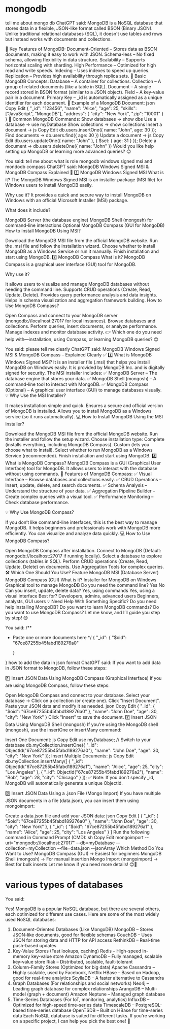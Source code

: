 # mongodb





tell me about mongo db
ChatGPT said:
MongoDB is a NoSQL database that stores data in a flexible, JSON-like format called BSON (Binary JSON). Unlike traditional relational databases (SQL), it doesn't use tables and rows but instead works with documents and collections.

🔹 Key Features of MongoDB:
Document-Oriented – Stores data as BSON documents, making it easy to work with JSON.
Schema-less – No fixed schema, allowing flexibility in data structure.
Scalability – Supports horizontal scaling with sharding.
High Performance – Optimized for high read and write speeds.
Indexing – Uses indexes to speed up queries.
Replication – Provides high availability through replica sets.
🔹 Basic MongoDB Concepts:
Database – A container for collections.
Collection – A group of related documents (like a table in SQL).
Document – A single record stored in BSON format (similar to a JSON object).
Field – A key-value pair in a document.
Primary Key – _id is automatically assigned as a unique identifier for each document.
🔹 Example of a MongoDB Document:
json
Copy
Edit
{
  "_id": "123456",
  "name": "Alice",
  "age": 25,
  "skills": ["JavaScript", "MongoDB"],
  "address": {
    "city": "New York",
    "zip": "10001"
  }
}
🔹 Common MongoDB Commands:
Show databases → show dbs
Use a database → use myDatabase
Show collections → show collections
Insert a document →
js
Copy
Edit
db.users.insertOne({ name: "John", age: 30 });
Find documents → db.users.find({ age: 30 })
Update a document →
js
Copy
Edit
db.users.updateOne({ name: "John" }, { $set: { age: 31 } });
Delete a document → db.users.deleteOne({ name: "John" })
Would you like help setting up MongoDB or learning more advanced queries? 😊

You said:
tell me about what is role mongodb windows signed msi and mondodb compass
ChatGPT said:
MongoDB Windows Signed MSI & MongoDB Compass Explained 🚀
1️⃣ MongoDB Windows Signed MSI
What is it?
The MongoDB Windows Signed MSI is an installer package (MSI file) for Windows users to install MongoDB easily.

Why use it?
It provides a quick and secure way to install MongoDB on Windows with an official Microsoft Installer (MSI) package.

What does it include?

MongoDB Server (the database engine)
MongoDB Shell (mongosh) for command-line interactions
Optional MongoDB Compass (GUI for MongoDB)
How to Install MongoDB Using MSI?

Download the MongoDB MSI file from the official MongoDB website.
Run the .msi file and follow the installation wizard.
Choose whether to install MongoDB as a Windows Service or run it manually.
Finish installation and start using MongoDB.
2️⃣ MongoDB Compass
What is it?
MongoDB Compass is a graphical user interface (GUI) tool for MongoDB.

Why use it?

It allows users to visualize and manage MongoDB databases without needing the command line.
Supports CRUD operations (Create, Read, Update, Delete).
Provides query performance analysis and data insights.
Helps in schema visualization and aggregation framework building.
How to Use MongoDB Compass?

Open Compass and connect to your MongoDB server (mongodb://localhost:27017 for local instances).
Browse databases and collections.
Perform queries, insert documents, or analyze performance.
Manage indexes and monitor database activity.
👉 Which one do you need help with—installation, using Compass, or learning MongoDB queries? 😊

You said:
please tell me clearly 
ChatGPT said:
MongoDB Windows Signed MSI & MongoDB Compass – Explained Clearly ✅
1️⃣ What is MongoDB Windows Signed MSI?
It is an installer file (.msi) that helps you install MongoDB on Windows easily.
It is provided by MongoDB Inc. and is digitally signed for security.
The MSI installer includes:
✅ MongoDB Server – The database engine that stores your data.
✅ MongoDB Shell (mongosh) – A command-line tool to interact with MongoDB.
✅ MongoDB Compass (Optional) – A graphical user interface (GUI) to manage databases visually.
💡 Why Use the MSI Installer?

It makes installation simple and quick.
Ensures a secure and official version of MongoDB is installed.
Allows you to install MongoDB as a Windows service (so it runs automatically).
💻 How to Install MongoDB Using the MSI Installer?

Download the MongoDB MSI file from the official MongoDB website.
Run the installer and follow the setup wizard.
Choose installation type:
Complete (installs everything, including MongoDB Compass).
Custom (lets you choose what to install).
Select whether to run MongoDB as a Windows Service (recommended).
Finish installation and start using MongoDB.
2️⃣ What is MongoDB Compass?
MongoDB Compass is a GUI (Graphical User Interface) tool for MongoDB.
It allows users to interact with the database without using commands.
🔹 Features of MongoDB Compass:
✅ Visual Interface – Browse databases and collections easily.
✅ CRUD Operations – Insert, update, delete, and search documents.
✅ Schema Analysis – Understand the structure of your data.
✅ Aggregation Pipeline Builder – Create complex queries with a visual tool.
✅ Performance Monitoring – Check database performance.

💡 Why Use MongoDB Compass?

If you don’t like command-line interfaces, this is the best way to manage MongoDB.
It helps beginners and professionals work with MongoDB more efficiently.
You can visualize and analyze data quickly.
💻 How to Use MongoDB Compass?

Open MongoDB Compass after installation.
Connect to MongoDB (Default: mongodb://localhost:27017 if running locally).
Select a database to explore collections (tables in SQL).
Perform CRUD operations (Create, Read, Update, Delete) on documents.
Use Aggregation Tools for complex queries.
🛠️ Which One Should You Use?
Feature	MongoDB MSI (Database Server)	MongoDB Compass (GUI)
What is it?	Installer for MongoDB on Windows	Graphical tool to manage MongoDB
Do you need the command line?	Yes	No
Can you insert, update, delete data?	Yes, using commands	Yes, using a visual interface
Best for?	Developers, admins, advanced users	Beginners, analysts, GUI users
💡 Need Help With Something Specific?
Do you need help installing MongoDB?
Do you want to learn MongoDB commands?
Do you want to use MongoDB Compass?
Let me know, and I’ll guide you step by step! 😊

You said:
/** 
* Paste one or more documents here
*/
{
  "_id": {
    "$oid": "67ce87255b45fabd189276a0"
    
  }
  
}    how to add the data in json format
ChatGPT said:
If you want to add data in JSON format to MongoDB, follow these steps:

1️⃣ Insert JSON Data Using MongoDB Compass (Graphical Interface)
If you are using MongoDB Compass, follow these steps:

Open MongoDB Compass and connect to your database.
Select your database → Click on a collection (or create one).
Click "Insert Document".
Paste your JSON data and modify it as needed.
json
Copy
Edit
{
   "_id": {
      "$oid": "67ce87255b45fabd189276a0"
   },
   "name": "John Doe",
   "age": 30,
   "city": "New York"
}
Click "Insert" to save the document.
2️⃣ Insert JSON Data Using MongoDB Shell (mongosh)
If you're using the MongoDB shell (mongosh), use the insertOne or insertMany command:

Insert One Document:
js
Copy
Edit
use myDatabase;  // Switch to your database
db.myCollection.insertOne({
   "_id": ObjectId("67ce87255b45fabd189276a0"),
   "name": "John Doe",
   "age": 30,
   "city": "New York"
});
Insert Multiple Documents:
js
Copy
Edit
db.myCollection.insertMany([
   {
      "_id": ObjectId("67ce87255b45fabd189276a1"),
      "name": "Alice",
      "age": 25,
      "city": "Los Angeles"
   },
   {
      "_id": ObjectId("67ce87255b45fabd189276a2"),
      "name": "Bob",
      "age": 28,
      "city": "Chicago"
   }
]);
✅ Note: If you don’t specify _id, MongoDB will automatically generate a unique ObjectId.

3️⃣ Insert JSON Data Using a .json File (Mongo Import)
If you have multiple JSON documents in a file (data.json), you can insert them using mongoimport:

Create a data.json file and add your JSON data:
json
Copy
Edit
[
   {
      "_id": { "$oid": "67ce87255b45fabd189276a0" },
      "name": "John Doe",
      "age": 30,
      "city": "New York"
   },
   {
      "_id": { "$oid": "67ce87255b45fabd189276a1" },
      "name": "Alice",
      "age": 25,
      "city": "Los Angeles"
   }
]
Run the following command in Command Prompt (CMD):
sh
Copy
Edit
mongoimport --uri="mongodb://localhost:27017" --db=myDatabase --collection=myCollection --file=data.json --jsonArray
Which Method Do You Want to Use?
MongoDB Compass (GUI) → Easiest for beginners
MongoDB Shell (mongosh) → For manual insertion
Mongo Import (mongoimport) → Best for bulk inserts
Let me know if you need more details! 😊🚀



# various types of databases

You said:

Yes! MongoDB is a popular NoSQL database, but there are several others, each optimized for different use cases. Here are some of the most widely used NoSQL databases:

1. Document-Oriented Databases (Like MongoDB)
MongoDB – Stores JSON-like documents, good for flexible schemas
CouchDB – Uses JSON for storing data and HTTP for API access
RethinkDB – Real-time push-based updates
2. Key-Value Stores (Fast lookups, caching)
Redis – High-speed in-memory key-value store
Amazon DynamoDB – Fully managed, scalable key-value store
Riak – Distributed, scalable, fault-tolerant
3. Column-Family Stores (Optimized for big data)
Apache Cassandra – Highly scalable, used by Facebook, Netflix
HBase – Based on Hadoop, good for real-time analytics
ScyllaDB – A faster alternative to Cassandra
4. Graph Databases (For relationships and social networks)
Neo4j – Leading graph database for complex relationships
ArangoDB – Multi-model (graph + document)
Amazon Neptune – Managed graph database
5. Time-Series Databases (For IoT, monitoring, analytics)
InfluxDB – Optimized for high-speed time-series data
TimescaleDB – PostgreSQL-based time-series database
OpenTSDB – Built on HBase for time-series data
Each NoSQL database is suited for different tasks. If you're working on a specific project, I can help you pick the best one! 🚀














